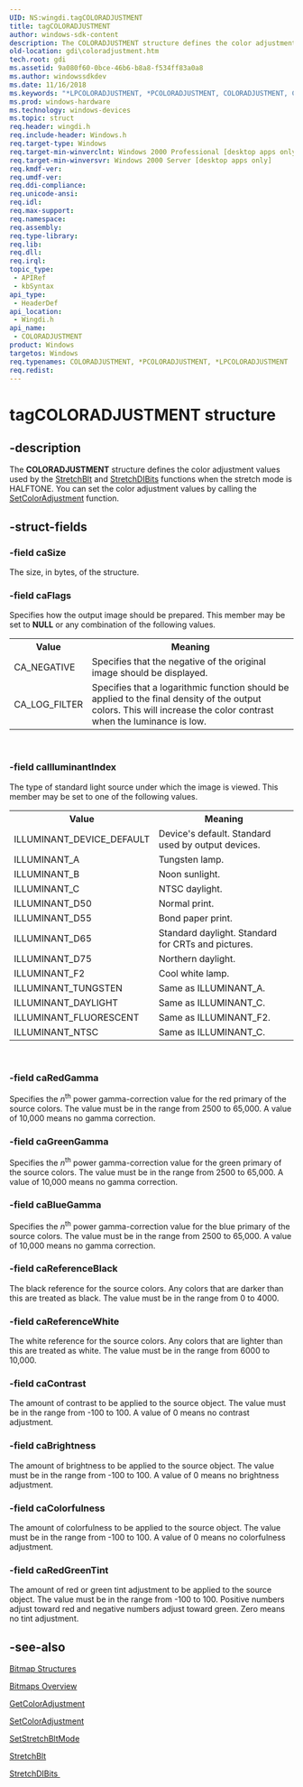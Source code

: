 ```yaml
---
UID: NS:wingdi.tagCOLORADJUSTMENT
title: tagCOLORADJUSTMENT
author: windows-sdk-content
description: The COLORADJUSTMENT structure defines the color adjustment values used by the StretchBlt and StretchDIBits functions when the stretch mode is HALFTONE. You can set the color adjustment values by calling the SetColorAdjustment function.
old-location: gdi\coloradjustment.htm
tech.root: gdi
ms.assetid: 9a080f60-0bce-46b6-b8a8-f534ff83a0a8
ms.author: windowssdkdev
ms.date: 11/16/2018
ms.keywords: "*LPCOLORADJUSTMENT, *PCOLORADJUSTMENT, COLORADJUSTMENT, COLORADJUSTMENT structure [Windows GDI], PCOLORADJUSTMENT, PCOLORADJUSTMENT structure pointer [Windows GDI], _win32_COLORADJUSTMENT_str, gdi.coloradjustment, tagCOLORADJUSTMENT, wingdi/COLORADJUSTMENT, wingdi/PCOLORADJUSTMENT"
ms.prod: windows-hardware
ms.technology: windows-devices
ms.topic: struct
req.header: wingdi.h
req.include-header: Windows.h
req.target-type: Windows
req.target-min-winverclnt: Windows 2000 Professional [desktop apps only]
req.target-min-winversvr: Windows 2000 Server [desktop apps only]
req.kmdf-ver: 
req.umdf-ver: 
req.ddi-compliance: 
req.unicode-ansi: 
req.idl: 
req.max-support: 
req.namespace: 
req.assembly: 
req.type-library: 
req.lib: 
req.dll: 
req.irql: 
topic_type:
 - APIRef
 - kbSyntax
api_type:
 - HeaderDef
api_location:
 - Wingdi.h
api_name:
 - COLORADJUSTMENT
product: Windows
targetos: Windows
req.typenames: COLORADJUSTMENT, *PCOLORADJUSTMENT, *LPCOLORADJUSTMENT
req.redist: 
---
```


# tagCOLORADJUSTMENT structure


## -description



The <b>COLORADJUSTMENT</b> structure defines the color adjustment values used by the <a href="https://msdn.microsoft.com/5130c88e-08e8-4faa-a1cb-a8106c86cea0">StretchBlt</a> and <a href="https://msdn.microsoft.com/3d57a79a-338d-48ab-8161-3ce17739bf20">StretchDIBits</a> functions when the stretch mode is HALFTONE. You can set the color adjustment values by calling the <a href="https://msdn.microsoft.com/292d6cdc-cafa-438a-9392-a9c22e7d44a5">SetColorAdjustment</a> function.




## -struct-fields




### -field caSize

The size, in bytes, of the structure.


### -field caFlags

Specifies how the output image should be prepared. This member may be set to <b>NULL</b> or any combination of the following values.

<table>
<tr>
<th>Value</th>
<th>Meaning</th>
</tr>
<tr>
<td>CA_NEGATIVE</td>
<td>Specifies that the negative of the original image should be displayed.</td>
</tr>
<tr>
<td>CA_LOG_FILTER</td>
<td>Specifies that a logarithmic function should be applied to the final density of the output colors. This will increase the color contrast when the luminance is low.</td>
</tr>
</table>
 


### -field caIlluminantIndex

The type of standard light source under which the image is viewed. This member may be set to one of the following values.

<table>
<tr>
<th>Value</th>
<th>Meaning</th>
</tr>
<tr>
<td>ILLUMINANT_DEVICE_DEFAULT</td>
<td>Device's default. Standard used by output devices.</td>
</tr>
<tr>
<td>ILLUMINANT_A</td>
<td>Tungsten lamp.</td>
</tr>
<tr>
<td>ILLUMINANT_B</td>
<td>Noon sunlight.</td>
</tr>
<tr>
<td>ILLUMINANT_C</td>
<td>NTSC daylight.</td>
</tr>
<tr>
<td>ILLUMINANT_D50</td>
<td>Normal print.</td>
</tr>
<tr>
<td>ILLUMINANT_D55</td>
<td>Bond paper print.</td>
</tr>
<tr>
<td>ILLUMINANT_D65</td>
<td>Standard daylight. Standard for CRTs and pictures.</td>
</tr>
<tr>
<td>ILLUMINANT_D75</td>
<td>Northern daylight.</td>
</tr>
<tr>
<td>ILLUMINANT_F2</td>
<td>Cool white lamp.</td>
</tr>
<tr>
<td>ILLUMINANT_TUNGSTEN</td>
<td>Same as ILLUMINANT_A.</td>
</tr>
<tr>
<td>ILLUMINANT_DAYLIGHT</td>
<td>Same as ILLUMINANT_C.</td>
</tr>
<tr>
<td>ILLUMINANT_FLUORESCENT</td>
<td>Same as ILLUMINANT_F2.</td>
</tr>
<tr>
<td>ILLUMINANT_NTSC</td>
<td>Same as ILLUMINANT_C.</td>
</tr>
</table>
 


### -field caRedGamma

Specifies the <i>n</i><sup>th</sup> power gamma-correction value for the red primary of the source colors. The value must be in the range from 2500 to 65,000. A value of 10,000 means no gamma correction.


### -field caGreenGamma

Specifies the <i>n</i><sup>th</sup> power gamma-correction value for the green primary of the source colors. The value must be in the range from 2500 to 65,000. A value of 10,000 means no gamma correction.


### -field caBlueGamma

Specifies the <i>n</i><sup>th</sup> power gamma-correction value for the blue primary of the source colors. The value must be in the range from 2500 to 65,000. A value of 10,000 means no gamma correction.


### -field caReferenceBlack

The black reference for the source colors. Any colors that are darker than this are treated as black. The value must be in the range from 0 to 4000.


### -field caReferenceWhite

The white reference for the source colors. Any colors that are lighter than this are treated as white. The value must be in the range from 6000 to 10,000.


### -field caContrast

The amount of contrast to be applied to the source object. The value must be in the range from -100 to 100. A value of 0 means no contrast adjustment.


### -field caBrightness

The amount of brightness to be applied to the source object. The value must be in the range from -100 to 100. A value of 0 means no brightness adjustment.


### -field caColorfulness

The amount of colorfulness to be applied to the source object. The value must be in the range from -100 to 100. A value of 0 means no colorfulness adjustment.


### -field caRedGreenTint

The amount of red or green tint adjustment to be applied to the source object. The value must be in the range from -100 to 100. Positive numbers adjust toward red and negative numbers adjust toward green. Zero means no tint adjustment.


## -see-also




<a href="https://msdn.microsoft.com/29f8237f-9c7e-41a7-90b1-5f048fcc74a6">Bitmap Structures</a>



<a href="https://msdn.microsoft.com/ff0a5ae3-ae2e-4417-b5e5-0f9871c03964">Bitmaps Overview</a>



<a href="https://msdn.microsoft.com/405c0d0d-9433-4f4a-9957-5c42a0fb3a07">GetColorAdjustment
      </a>



<a href="https://msdn.microsoft.com/292d6cdc-cafa-438a-9392-a9c22e7d44a5">SetColorAdjustment
      </a>



<a href="https://msdn.microsoft.com/3e5a48dc-ccd5-41ea-a24b-5c40213abf38">SetStretchBltMode
      </a>



<a href="https://msdn.microsoft.com/5130c88e-08e8-4faa-a1cb-a8106c86cea0">StretchBlt
      </a>



<a href="https://msdn.microsoft.com/3d57a79a-338d-48ab-8161-3ce17739bf20">StretchDIBits
      </a>
 

 

